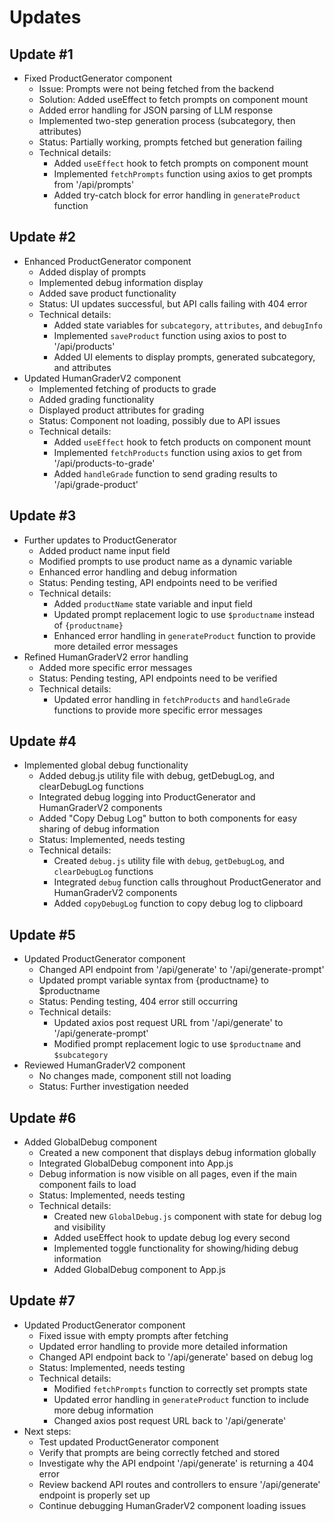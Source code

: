 # Updates

## Update #1
- Fixed ProductGenerator component
  - Issue: Prompts were not being fetched from the backend
  - Solution: Added useEffect to fetch prompts on component mount
  - Added error handling for JSON parsing of LLM response
  - Implemented two-step generation process (subcategory, then attributes)
  - Status: Partially working, prompts fetched but generation failing
  - Technical details:
    - Added `useEffect` hook to fetch prompts on component mount
    - Implemented `fetchPrompts` function using axios to get prompts from '/api/prompts'
    - Added try-catch block for error handling in `generateProduct` function

## Update #2
- Enhanced ProductGenerator component
  - Added display of prompts
  - Implemented debug information display
  - Added save product functionality
  - Status: UI updates successful, but API calls failing with 404 error
  - Technical details:
    - Added state variables for `subcategory`, `attributes`, and `debugInfo`
    - Implemented `saveProduct` function using axios to post to '/api/products'
    - Added UI elements to display prompts, generated subcategory, and attributes
- Updated HumanGraderV2 component
  - Implemented fetching of products to grade
  - Added grading functionality
  - Displayed product attributes for grading
  - Status: Component not loading, possibly due to API issues
  - Technical details:
    - Added `useEffect` hook to fetch products on component mount
    - Implemented `fetchProducts` function using axios to get from '/api/products-to-grade'
    - Added `handleGrade` function to send grading results to '/api/grade-product'

## Update #3
- Further updates to ProductGenerator
  - Added product name input field
  - Modified prompts to use product name as a dynamic variable
  - Enhanced error handling and debug information
  - Status: Pending testing, API endpoints need to be verified
  - Technical details:
    - Added `productName` state variable and input field
    - Updated prompt replacement logic to use `$productname` instead of `{productname}`
    - Enhanced error handling in `generateProduct` function to provide more detailed error messages
- Refined HumanGraderV2 error handling
  - Added more specific error messages
  - Status: Pending testing, API endpoints need to be verified
  - Technical details:
    - Updated error handling in `fetchProducts` and `handleGrade` functions to provide more specific error messages

## Update #4
- Implemented global debug functionality
  - Added debug.js utility file with debug, getDebugLog, and clearDebugLog functions
  - Integrated debug logging into ProductGenerator and HumanGraderV2 components
  - Added "Copy Debug Log" button to both components for easy sharing of debug information
  - Status: Implemented, needs testing
  - Technical details:
    - Created `debug.js` utility file with `debug`, `getDebugLog`, and `clearDebugLog` functions
    - Integrated `debug` function calls throughout ProductGenerator and HumanGraderV2 components
    - Added `copyDebugLog` function to copy debug log to clipboard

## Update #5
- Updated ProductGenerator component
  - Changed API endpoint from '/api/generate' to '/api/generate-prompt'
  - Updated prompt variable syntax from {productname} to $productname
  - Status: Pending testing, 404 error still occurring
  - Technical details:
    - Updated axios post request URL from '/api/generate' to '/api/generate-prompt'
    - Modified prompt replacement logic to use `$productname` and `$subcategory`
- Reviewed HumanGraderV2 component
  - No changes made, component still not loading
  - Status: Further investigation needed

## Update #6
- Added GlobalDebug component
  - Created a new component that displays debug information globally
  - Integrated GlobalDebug component into App.js
  - Debug information is now visible on all pages, even if the main component fails to load
  - Status: Implemented, needs testing
  - Technical details:
    - Created new `GlobalDebug.js` component with state for debug log and visibility
    - Added useEffect hook to update debug log every second
    - Implemented toggle functionality for showing/hiding debug information
    - Added GlobalDebug component to App.js

## Update #7
- Updated ProductGenerator component
  - Fixed issue with empty prompts after fetching
  - Updated error handling to provide more detailed information
  - Changed API endpoint back to '/api/generate' based on debug log
  - Status: Implemented, needs testing
  - Technical details:
    - Modified `fetchPrompts` function to correctly set prompts state
    - Updated error handling in `generateProduct` function to include more debug information
    - Changed axios post request URL back to '/api/generate'
- Next steps:
  - Test updated ProductGenerator component
  - Verify that prompts are being correctly fetched and stored
  - Investigate why the API endpoint '/api/generate' is returning a 404 error
  - Review backend API routes and controllers to ensure '/api/generate' endpoint is properly set up
  - Continue debugging HumanGraderV2 component loading issues
